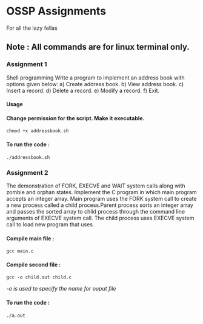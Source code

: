
# OSSP Assignments

For all the lazy fellas 
## Note : All commands are for linux terminal only. 
### Assignment 1
Shell programming Write a program to implement an address book with options given below: a) Create address book. b) View address book. c) Insert a record. d) Delete a record. e) Modify a record. f) Exit.


#### Usage

#### Change permission for the script. Make it executable.
```
chmod +x addressbook.sh
```
#### To run the code :
```
./addressbook.sh
```
### Assignment 2
The demonstration of FORK, EXECVE and WAIT system calls along with zombie and orphan states. Implement the C program in which main program accepts an integer array. Main program uses the FORK system call to create a new process called a child process.Parent process sorts an integer array and passes the sorted array to child process through the command line arguments of EXECVE system call. The child process uses EXECVE system call to load new program that uses.

#### Compile main file : 
```
gcc main.c
```
#### Compile second file : 
```
gcc -o child.out child.c
```
_-o is used to specify the name for ouput file_

#### To run the code : 
```
./a.out
```

